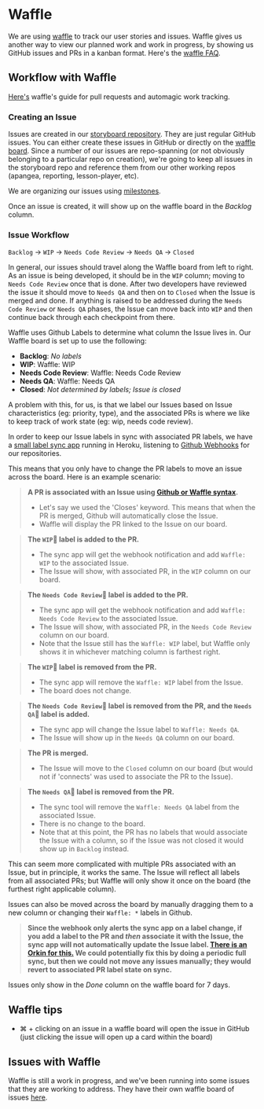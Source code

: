 # Waffle

We are using [waffle](https://waffle.io/) to track our user stories and issues. Waffle gives us another way to view our planned work and work in progress, by showing us GitHub issues and PRs in a kanban format. Here's the [waffle FAQ](https://github.com/waffleio/waffle.io/wiki/FAQs).

## Workflow with Waffle

[Here's](https://github.com/waffleio/waffle.io/wiki/Pull-Requests-&-Automatic-Work-Tracking) waffle's guide for pull requests and automagic work tracking.

### Creating an Issue

Issues are created in our [storyboard repository](https://github.com/thinkthroughmath/storyboard/issues). They are just regular GitHub issues. You can either create these issues in GitHub or directly on the [waffle board](https://waffle.io/thinkthroughmath/storyboard). Since a number of our issues are repo-spanning (or not obviously belonging to a particular repo on creation), we're going to keep all issues in the storyboard repo and reference them from our other working repos (apangea, reporting, lesson-player, etc).

We are organizing our issues using [milestones](https://github.com/thinkthroughmath/storyboard/milestones).

Once an issue is created, it will show up on the waffle board in the *Backlog* column.

### Issue Workflow

`Backlog` -> `WIP` -> `Needs Code Review` -> `Needs QA` -> `Closed`

In general, our issues should travel along the Waffle board from left to right. As an issue is being developed, it should be in the `WIP` column; moving to `Needs Code Review` once that is done. After two developers have reviewed the issue it should move to `Needs QA` and then on to `Closed` when the Issue is merged and done. If anything is raised to be addressed during the `Needs Code Review` or `Needs QA` phases, the Issue can move back into `WIP` and then continue back through each checkpoint from there.

Waffle uses Github Labels to determine what column the Issue lives in. Our Waffle board is set up to use the following:
  - __Backlog__: *No labels*
  - __WIP__: Waffle: WIP
  - __Needs Code Review__: Waffle: Needs Code Review
  - __Needs QA__: Waffle: Needs QA
  - __Closed__: *Not determined by labels; Issue is closed*

A problem with this, for us, is that we label our Issues based on Issue characteristics (eg: priority, type), and the associated PRs is where we like to keep track of work state (eg: wip, needs code review).

In order to keep our Issue labels in sync with associated PR labels, we have a [small label sync app](https://github.com/thinkthroughmath/GhLabelSync) running in Heroku, listening to [Github Webhooks](https://github.com/organizations/thinkthroughmath/settings/hooks/6486205) for our repositories. 

This means that you only have to change the PR labels to move an issue across the board. Here is an example scenario:

> __A PR is associated with an Issue using [Github or Waffle syntax](https://github.com/waffleio/waffle.io/wiki/FAQs#prs-and-issues).__ 
>   - Let's say we used the 'Closes' keyword. This means that when the PR is merged, Github will automatically close the Issue.
>   - Waffle will display the PR linked to the Issue on our board.

> __The `WIP`:tangerine: label is added to the PR.__
>   - The sync app will get the webhook notification and add `Waffle: WIP` to the associated Issue.
>   - The Issue will show, with associated PR, in the `WIP` column on our board.

> __The `Needs Code Review`:eggplant: label is added to the PR.__
>   - The sync app will get the webhook notification and add `Waffle: Needs Code Review` to the associated Issue.
>   - The Issue will show, with associated PR, in the `Needs Code Review` column on our board.
>   - Note that the Issue still has the `Waffle: WIP` label, but Waffle only shows it in whichever matching column is farthest right.

> __The `WIP`:tangerine: label is removed from the PR.__
>   - The sync app will remove the `Waffle: WIP` label from the Issue. 
>   - The board does not change.

> __The `Needs Code Review`:eggplant: label is removed from the PR, and the `Needs QA`:eggplant: label is added.__
>   - The sync app will change the Issue label to `Waffle: Needs QA`.
>   - The Issue will show up in the `Needs QA` column on our board.

> __The PR is merged.__
>   - The Issue will move to the `Closed` column on our board (but would not if 'connects' was used to associate the PR to the Issue).

> __The `Needs QA`:eggplant: label is removed from the PR.__
>   - The sync tool will remove the `Waffle: Needs QA` label from the associated Issue.
>   - There is no change to the board. 
>   - Note that at this point, the PR has no labels that would associate the Issue with a column, so if the Issue was not closed it would show up in `Backlog` instead.

This can seem more complicated with multiple PRs associated with an Issue, but in principle, it works the same. The Issue will reflect all labels from all associated PRs; but Waffle will only show it once on the board (the furthest right applicable column).

Issues can also be moved across the board by manually dragging them to a new column or changing their `Waffle: *` labels in Github.

>__Since the webhook only alerts the sync app on a label change, if you add a label to the PR and *then* associate it with the Issue, the sync app will not automatically update the Issue label. [There is an Orkin for this.](https://github.com/thinkthroughmath/storyboard/issues/2520) We could potentially fix this by doing a periodic full sync, but then we could not move any issues manually; they would revert to associated PR label state on sync.__

Issues only show in the *Done* column on the waffle board for 7 days.

## Waffle tips

- ⌘ + clicking on an issue in a waffle board will open the issue in GitHub (just clicking the issue will open up a card within the board)

## Issues with Waffle

Waffle is still a work in progress, and we've been running into some issues that they are working to address. They have their own waffle board of issues [here](https://waffle.io/waffleio/waffle.io).
